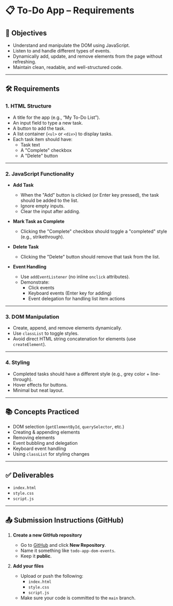 # 📋 To-Do App – Requirements

## 🎯 Objectives

- Understand and manipulate the DOM using JavaScript.
- Listen to and handle different types of events.
- Dynamically add, update, and remove elements from the page without refreshing.
- Maintain clean, readable, and well-structured code.

---

## 🛠️ Requirements

### 1. **HTML Structure**

- A title for the app (e.g., “My To-Do List”).
- An input field to type a new task.
- A button to add the task.
- A list container (`<ul>` or `<div>`) to display tasks.
- Each task item should have:
  - Task text
  - A "Complete" checkbox
  - A "Delete" button

---

### 2. **JavaScript Functionality**

- **Add Task**
  - When the "Add" button is clicked (or Enter key pressed), the task should be added to the list.
  - Ignore empty inputs.
  - Clear the input after adding.

- **Mark Task as Complete**
  - Clicking the "Complete" checkbox should toggle a "completed" style (e.g., strikethrough).

- **Delete Task**
  - Clicking the "Delete" button should remove that task from the list.

- **Event Handling**
  - Use `addEventListener` (no inline `onclick` attributes).
  - Demonstrate:
    - Click events
    - Keyboard events (Enter key for adding)
    - Event delegation for handling list item actions

---

### 3. **DOM Manipulation**

- Create, append, and remove elements dynamically.
- Use `classList` to toggle styles.
- Avoid direct HTML string concatenation for elements (use `createElement`).

---

### 4. **Styling**

- Completed tasks should have a different style (e.g., grey color + line-through).
- Hover effects for buttons.
- Minimal but neat layout.

---

## 📚 Concepts Practiced

- DOM selection (`getElementById`, `querySelector`, etc.)
- Creating & appending elements
- Removing elements
- Event bubbling and delegation
- Keyboard event handling
- Using `classList` for styling changes

---

## ✅ Deliverables

- `index.html`
- `style.css`
- `script.js`

---

## 📤 Submission Instructions (GitHub)

1. **Create a new GitHub repository**
   - Go to [GitHub](https://github.com) and click **New Repository**.
   - Name it something like `todo-app-dom-events`.
   - Keep it **public**.

2. **Add your files**
   - Upload or push the following:
     - `index.html`
     - `style.css`
     - `script.js`
   - Make sure your code is committed to the `main` branch.
  